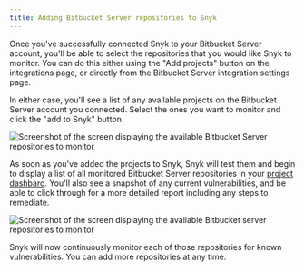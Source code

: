 ```yaml
---
title: Adding Bitbucket Server repositories to Snyk
---
```

Once you've successfully connected Snyk to your Bitbucket Server account, you'll be able to select the repositories that you would like Snyk to monitor. You can do this either using the "Add projects" button on the integrations page, or directly from the Bitbucket Server integration settings page.

In either case, you'll see a list of any available projects on the Bitbucket Server account you connected. Select the ones you want to monitor and click the "add to Snyk" button.

![Screenshot of the screen displaying the available Bitbucket Server repositories to monitor](https://res.cloudinary.com/snyk/image/upload/v1497448024/docs/add_bb_server_repos.png)

As soon as you've added the projects to Snyk, Snyk will test them and begin to display a list of all monitored Bitbucket Server repositories in your [project dashbard](https://snyk.io/projects). You'll also see a snapshot of any current vulnerabilities, and be able to click through for a more detailed report including any steps to remediate.

![Screenshot of the screen displaying the available Bitbucket server repositories to monitor](https://res.cloudinary.com/snyk/image/upload/v1497448024/docs/bb_server_projects.png)

Snyk will now continuously monitor each of those repositories for known vulnerabilities. You can add more repositories at any time.
